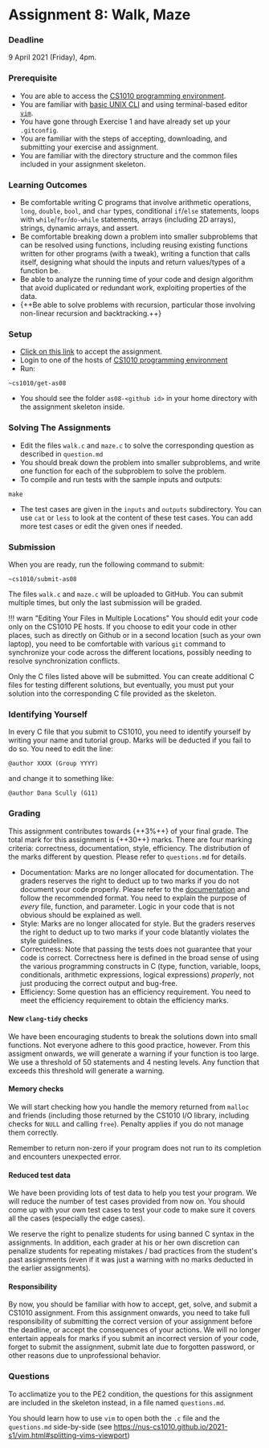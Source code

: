 # Assignment 8: Walk, Maze

### Deadline

9 April 2021 (Friday), 4pm.

### Prerequisite

- You are able to access the [CS1010 programming environment](environments.md).
- You are familiar with [basic UNIX CLI](unix.md) and using terminal-based editor [`vim`](vim.md).
- You have gone through Exercise 1 and have already set up your `.gitconfig`.
- You are familiar with the steps of accepting, downloading, and submitting your exercise and assignment.
- You are familiar with the directory structure and the common files included in your assignment skeleton.

### Learning Outcomes

- Be comfortable writing C programs that involve arithmetic operations, `long`, `double`, `bool`, and `char` types, conditional `if`/`else` statements, loops with `while`/`for`/`do-while` statements, arrays (including 2D arrays), strings, dynamic arrays, and assert.
- Be comfortable breaking down a problem into smaller subproblems that can be resolved using functions, including reusing existing functions written for other programs (with a tweak), writing a function that calls itself, designing what should the inputs and return values/types of a function be.
- Be able to analyze the running time of your code and design algorithm that avoid duplicated or redundant work, exploiting properties of the data.
- {++Be able to solve problems with recursion, particular those involving non-linear recursion and backtracking.++}

### Setup

- [Click on this link](https://classroom.github.com/a/lMZcP3Lf) to accept the assignment.
- Login to one of the hosts of [CS1010 programming environment](environments.md)
- Run:

```
~cs1010/get-as08
```

- You should see the folder `as08-<github id>` in your home directory with the assignment skeleton inside.

### Solving The Assignments

- Edit the files `walk.c` and `maze.c` to solve the corresponding question as described in `question.md`
- You should break down the problem into smaller subproblems, and write one function for each of the subproblem to solve the problem.  
- To compile and run tests with the sample inputs and outputs:

```
make
```

- The test cases are given in the `inputs` and `outputs` subdirectory.  You can use `cat` or `less` to look at the content of these test cases.  You can add more test cases or edit the given ones if needed.

### Submission

When you are ready, run the following command to submit:

```
~cs1010/submit-as08
```

The files `walk.c` and `maze.c` will be uploaded to GitHub.  You can submit multiple times, but only the last submission will be graded.

!!! warn "Editing Your Files in Multiple Locations"
    You should edit your code only on the CS1010 PE hosts.  If you choose to edit your code in other places, such as directly on Github or in a second location (such as your own laptop), you need to be comfortable with various `git` command to synchronize your code across the different locations, possibly needing to resolve synchronization conflicts.  

Only the C files listed above will be submitted.  You can create additional C files for testing different solutions, but eventually, you must put your solution into the corresponding C file provided as the skeleton.

### Identifying Yourself

In every C file that you submit to CS1010, you need to identify yourself by writing your name and tutorial group. Marks will be deducted if you fail to do so. You need to edit the line:

```
@author XXXX (Group YYYY)
```

and change it to something like:

```
@author Dana Scully (G11)
```

### Grading

This assignment contributes towards {++3%++} of your final grade.  The total mark for this assignment is {++30++} marks.  There are four marking criteria: correctness, documentation, style, efficiency.  The distribution of the marks different by question.  Please refer to `questions.md` for details.

- Documentation: Marks are no longer allocated for documentation.  The graders reserves the right to deduct up to two marks if you do not document your code properly.  Please refer to the [documentation](documentation.md) and follow the recommended format.  You need to explain the purpose of _every_ file, function, and parameter.  Logic in your code that is not obvious should be explained as well.
- Style: Marks are no longer allocated for style.  But the graders reserves the right to deduct up to two marks if your code blatantly violates the style guidelines.
- Correctness: Note that passing the tests does not guarantee that your code is correct.  Correctness here is defined in the broad sense of using the various programming constructs in C (type, function, variable, loops, conditionals, arithmetic expressions, logical expressions) _properly_, not just producing the correct output and bug-free.  
- Efficiency: Some question has an efficiency requirement.  You need to meet the efficiency requirement to obtain the efficiency marks.

#### New `clang-tidy` checks

We have been encouraging students to break the solutions down into small functions.  Not everyone adhere to this good practice, however.  From this assigment onwards, we will generate a warning if your function is too large.  We use a threshold of 50 statements and 4 nesting levels.  Any function that exceeds this threshold will generate a warning.

#### Memory checks

We will start checking how you handle the memory returned from `malloc` and friends (including those returned by the CS1010 I/O library, including checks for `NULL` and calling `free`).   Penalty applies if you do not manage them correctly.

Remember to return non-zero if your program does not run to its completion and encounters unexpected error.

#### Reduced test data

We have been providing lots of test data to help you test your program.  We will reduce the number of test cases provided from now on.  You should come up with your own test cases to test your code to make sure it covers all the cases (especially the edge cases).

We reserve the right to penalize students for using banned C syntax in the assignments.  In addition, each grader at his or her own discretion can penalize students for repeating mistakes / bad practices from the student's past assignments (even if it was just a warning with no marks deducted in the earlier assignments).

#### Responsibility

By now, you should be familiar with how to accept, get, solve, and submit a CS1010 assignment.  From this assignment onwards, you need to take full responsibility of submitting the correct version of your assignment before the deadline, or accept the consequences of your actions.  We will no longer entertain appeals for marks if you submit an incorrect version of your code, forget to submit the assignment, submit late due to forgotten password, or other reasons due to unprofessional behavior.

### Questions

To acclimatize you to the PE2 condition, the questions for this assignment are included in the skeleton instead, in a file named `questions.md`.

You should learn how to use `vim` to open both the `.c` file and the `questions.md` side-by-side (see https://nus-cs1010.github.io/2021-s1/vim.html#splitting-vims-viewport)
